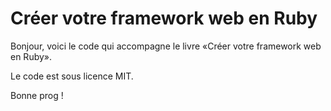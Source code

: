# Créer votre framework web en Ruby

Bonjour, voici le code qui accompagne le livre «Créer votre framework web en Ruby».

Le code est sous licence MIT.

Bonne prog !
